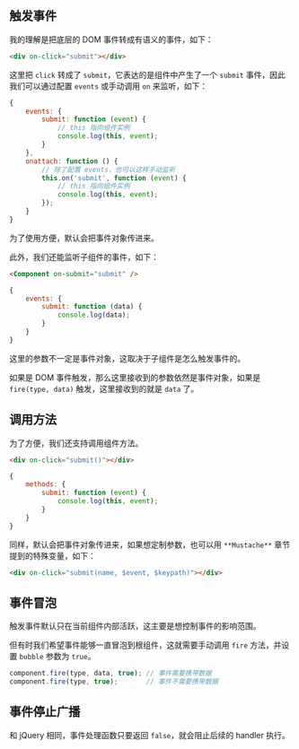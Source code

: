 ## 触发事件

我的理解是把底层的 DOM 事件转成有语义的事件，如下：

```html
<div on-click="submit"></div>
```

这里把 `click` 转成了 `submit`，它表达的是组件中产生了一个 `submit` 事件，因此我们可以通过配置 `events` 或手动调用 `on` 来监听，如下：


```javascript
{
    events: {
        submit: function (event) {
            // this 指向组件实例
            console.log(this, event);
        }
    },
    onattach: function () {
        // 除了配置 events，也可以这样手动监听
        this.on('submit', function (event) {
            // this 指向组件实例
            console.log(this, event);
        });
    }
}

```

为了使用方便，默认会把事件对象传进来。

此外，我们还能监听子组件的事件，如下：

```html
<Component on-submit="submit" />
```

```javascript
{
    events: {
        submit: function (data) {
            console.log(data);
        }
    }
}
```

这里的参数不一定是事件对象，这取决于子组件是怎么触发事件的。

如果是 DOM 事件触发，那么这里接收到的参数依然是事件对象，如果是 `fire(type, data)` 触发，这里接收到的就是 `data` 了。

## 调用方法

为了方便，我们还支持调用组件方法。

```html
<div on-click="submit()"></div>
```

```javascript
{
    methods: {
        submit: function (event) {
            console.log(this, event);
        }
    }
}
```

同样，默认会把事件对象传进来，如果想定制参数，也可以用 `**Mustache**` 章节提到的特殊变量，如下：

```html
<div on-click="submit(name, $event, $keypath)"></div>
```

## 事件冒泡

触发事件默认只在当前组件内部活跃，这主要是想控制事件的影响范围。

但有时我们希望事件能够一直冒泡到根组件，这就需要手动调用 `fire` 方法，并设置 `bubble` 参数为 `true`。

```javascript
component.fire(type, data, true); // 事件需要携带数据
component.fire(type, true);       // 事件不需要携带数据
```

## 事件停止广播

和 jQuery 相同，事件处理函数只要返回 `false`，就会阻止后续的 handler 执行。